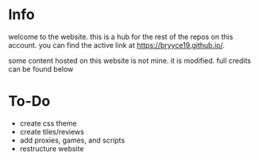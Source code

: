 # Info

welcome to the website. this is a hub for the rest of the repos on this account. you can find the active link at https://bryyce19.github.io/.

some content hosted on this website is not mine. it is modified. full credits can be found below

# To-Do

* create css theme
* create tiles/reviews
* add proxies, games, and scripts
* restructure website